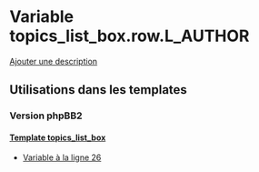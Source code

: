 # Variable topics_list_box.row.L_AUTHOR
[Ajouter une description](https://fa-tvars.appspot.com/var/topics_list_box.row.L_AUTHOR)

## Utilisations dans les templates

### Version phpBB2

#### [Template topics_list_box](subsilver/topics_list_box.md)
* [Variable &agrave; la ligne 26](../subsilver/topics_list_box.tpl#L26)